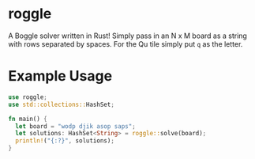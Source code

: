 # roggle

A Boggle solver written in Rust! Simply pass in an N x M board as a string with rows separated by spaces. For the Qu tile simply put `q` as the letter.

# Example Usage

```rust
use roggle;
use std::collections::HashSet;

fn main() {
  let board = "wodp djik asop saps";
  let solutions: HashSet<String> = roggle::solve(board);
  println!("{:?}", solutions);
}
```
